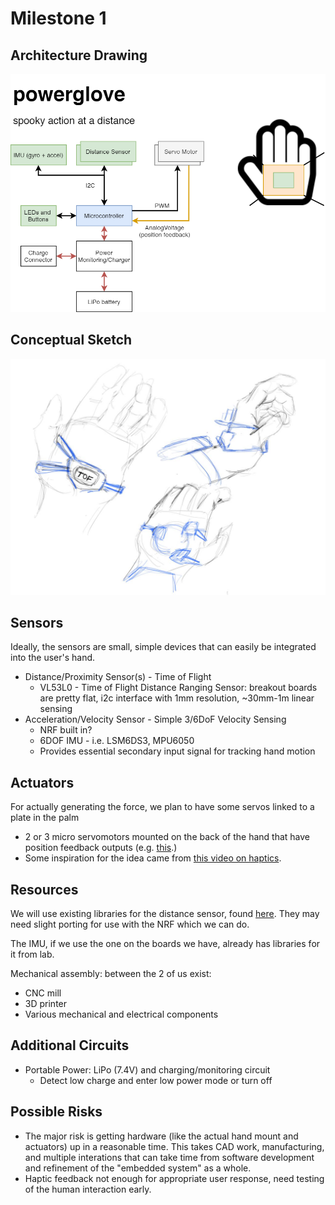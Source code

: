 # Milestone 1

## Architecture Drawing

![Architecture Drawing](../img/architecture.png)

## Conceptual Sketch

![Sketch](../img/sketch1.jpg)

## Sensors

Ideally, the sensors are small, simple devices that can easily be integrated into the user's hand. 

* Distance/Proximity Sensor(s) - Time of Flight
    * VL53L0 - Time of Flight Distance Ranging Sensor: breakout boards are pretty flat, i2c interface with 1mm resolution, ~30mm-1m linear sensing
* Acceleration/Velocity Sensor - Simple 3/6DoF Velocity Sensing
    * NRF built in? 
    * 6DOF IMU - i.e. LSM6DS3, MPU6050
    * Provides essential secondary input signal for tracking hand motion

## Actuators

For actually generating the force, we plan to have some servos linked to a plate in the palm

* 2 or 3 micro servomotors mounted on the back of the hand that have position feedback outputs (e.g. [this](https://www.pololu.com/product/3436).)
* Some inspiration for the idea came from [this video on haptics](https://www.youtube.com/watch?v=UFgp7A1IK7o).

## Resources

We will use existing libraries for the distance sensor, found [here](https://www.st.com/en/embedded-software/stsw-img005.html). They may need slight porting for use with the NRF which we can do.

The IMU, if we use the one on the boards we have, already has libraries for it from lab.

Mechanical assembly: between the 2 of us exist:
* CNC mill
* 3D printer
* Various mechanical and electrical components


## Additional Circuits

* Portable Power: LiPo (7.4V) and charging/monitoring circuit
    * Detect low charge and enter low power mode or turn off

## Possible Risks

* The major risk is getting hardware (like the actual hand mount and actuators) up in a reasonable time. This takes CAD work, manufacturing, and multiple interations that can take time from software development and refinement of the "embedded system" as a whole.
* Haptic feedback not enough for appropriate user response, need testing of the human interaction early.